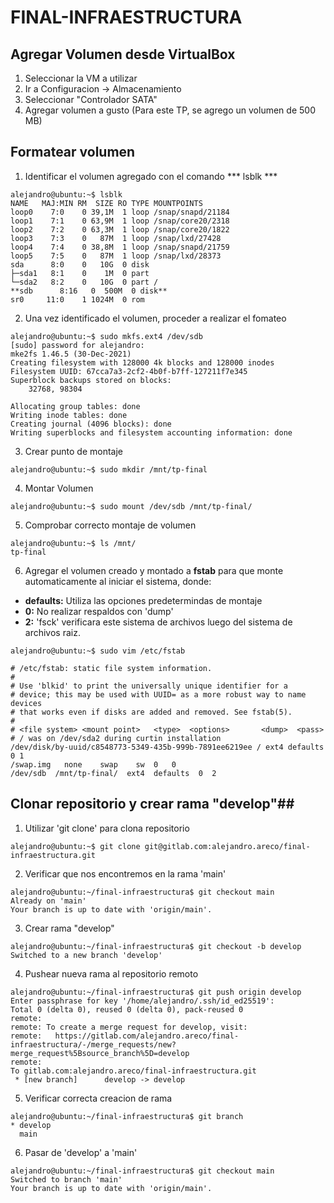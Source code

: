 # FINAL-INFRAESTRUCTURA

## Agregar Volumen desde VirtualBox

1. Seleccionar la VM a utilizar
2. Ir a Configuracion -> Almacenamiento
3. Seleccionar "Controlador SATA"
4. Agregar volumen a gusto (Para este TP, se agrego un volumen de 500 MB)

## Formatear volumen 

1. Identificar el volumen agregado con el comando *** lsblk *** 

```
alejandro@ubuntu:~$ lsblk
NAME   MAJ:MIN RM  SIZE RO TYPE MOUNTPOINTS
loop0    7:0    0 39,1M  1 loop /snap/snapd/21184
loop1    7:1    0 63,9M  1 loop /snap/core20/2318
loop2    7:2    0 63,3M  1 loop /snap/core20/1822
loop3    7:3    0   87M  1 loop /snap/lxd/27428
loop4    7:4    0 38,8M  1 loop /snap/snapd/21759
loop5    7:5    0   87M  1 loop /snap/lxd/28373
sda      8:0    0   10G  0 disk
├─sda1   8:1    0    1M  0 part
└─sda2   8:2    0   10G  0 part /
**sdb      8:16   0  500M  0 disk**
sr0     11:0    1 1024M  0 rom

```

2. Una vez identificado el volumen, proceder a realizar el fomateo

```
alejandro@ubuntu:~$ sudo mkfs.ext4 /dev/sdb
[sudo] password for alejandro:
mke2fs 1.46.5 (30-Dec-2021)
Creating filesystem with 128000 4k blocks and 128000 inodes
Filesystem UUID: 67cca7a3-2cf2-4b0f-b7ff-127211f7e345
Superblock backups stored on blocks:
	32768, 98304

Allocating group tables: done
Writing inode tables: done
Creating journal (4096 blocks): done
Writing superblocks and filesystem accounting information: done

```

3. Crear punto de montaje

``` 
alejandro@ubuntu:~$ sudo mkdir /mnt/tp-final
```

4. Montar Volumen

```
alejandro@ubuntu:~$ sudo mount /dev/sdb /mnt/tp-final/
```

5. Comprobar correcto montaje de volumen
```
alejandro@ubuntu:~$ ls /mnt/
tp-final
```

6. Agregar el volumen creado y montado a **fstab** para que monte automaticamente al iniciar el sistema, donde:
- **defaults:** Utiliza las opciones predetermindas de montaje
- **0:** No realizar respaldos con 'dump'
- **2:** 'fsck' verificara este sistema de archivos luego del sistema de archivos raiz.

```
alejandro@ubuntu:~$ sudo vim /etc/fstab

# /etc/fstab: static file system information.
#
# Use 'blkid' to print the universally unique identifier for a
# device; this may be used with UUID= as a more robust way to name devices
# that works even if disks are added and removed. See fstab(5).
#
# <file system> <mount point>   <type>  <options>       <dump>  <pass>
# / was on /dev/sda2 during curtin installation
/dev/disk/by-uuid/c8548773-5349-435b-999b-7891ee6219ee / ext4 defaults 0 1
/swap.img	none	swap	sw	0	0
/dev/sdb  /mnt/tp-final/  ext4  defaults  0  2
```

## Clonar repositorio y crear rama "develop"##

1. Utilizar 'git clone' para clona repositorio

```
alejandro@ubuntu:~$ git clone git@gitlab.com:alejandro.areco/final-infraestructura.git
```

2. Verificar que nos encontremos en la rama 'main'

```
alejandro@ubuntu:~/final-infraestructura$ git checkout main
Already on 'main'
Your branch is up to date with 'origin/main'.
```

3. Crear rama "develop"

```
alejandro@ubuntu:~/final-infraestructura$ git checkout -b develop
Switched to a new branch 'develop'
```

4. Pushear nueva rama al repositorio remoto
```
alejandro@ubuntu:~/final-infraestructura$ git push origin develop
Enter passphrase for key '/home/alejandro/.ssh/id_ed25519':
Total 0 (delta 0), reused 0 (delta 0), pack-reused 0
remote:
remote: To create a merge request for develop, visit:
remote:   https://gitlab.com/alejandro.areco/final-infraestructura/-/merge_requests/new?merge_request%5Bsource_branch%5D=develop
remote:
To gitlab.com:alejandro.areco/final-infraestructura.git
 * [new branch]      develop -> develop
```

5. Verificar correcta creacion de rama
```
alejandro@ubuntu:~/final-infraestructura$ git branch
* develop
  main
```

6. Pasar de 'develop' a 'main'
```
alejandro@ubuntu:~/final-infraestructura$ git checkout main
Switched to branch 'main'
Your branch is up to date with 'origin/main'.
```


